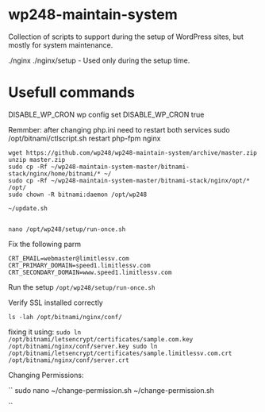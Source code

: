 # wp248-maintain-system
Collection of scripts to support during the setup of WordPress sites, but mostly for system maintenance.

./nginx
./nginx/setup - Used only during the setup time.

# Usefull commands

DISABLE_WP_CRON
wp config set DISABLE_WP_CRON true

Remmber:
after changing php.ini need to restart both services
sudo /opt/bitnami/ctlscript.sh restart php-fpm nginx

```
wget https://github.com/wp248/wp248-maintain-system/archive/master.zip
unzip master.zip
sudo cp -Rf ~/wp248-maintain-system-master/bitnami-stack/nginx/home/bitnami/* ~/
sudo cp -Rf ~/wp248-maintain-system-master/bitnami-stack/nginx/opt/* /opt/
sudo chown -R bitnami:daemon /opt/wp248

~/update.sh


nano /opt/wp248/setup/run-once.sh
```
Fix the following parm

``
CRT_EMAIL=webmaster@limitlessv.com
CRT_PRIMARY_DOMAIN=speed1.limitlessv.com
CRT_SECONDARY_DOMAIN=www.speed1.limitlessv.com
``

Run the setup
``
/opt/wp248/setup/run-once.sh
``

Verify SSL installed correctly

``
ls -lah /opt/bitnami/nginx/conf/
``

fixing it using:
``
sudo ln /opt/bitnami/letsencrypt/certificates/sample.com.key /opt/bitnami/nginx/conf/server.key
sudo ln /opt/bitnami/letsencrypt/certificates/sample.limitlessv.com.crt /opt/bitnami/nginx/conf/server.crt
``

Changing Permissions:

``
sudo nano ~/change-permission.sh
~/change-permission.sh

``
